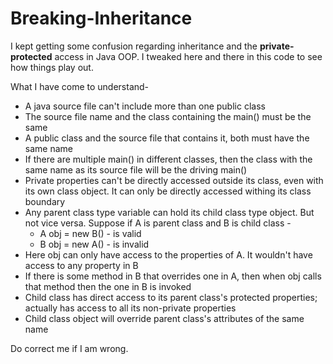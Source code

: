 # Breaking-Inheritance
I kept getting some confusion regarding inheritance and the <b>private-protected</b> access in Java OOP. I tweaked here and there in this code to see how things play out.<br>

What I have come to understand-
<ul>
  <li>A java source file can't include more than one public class</li>
  <li>The source file name and the class containing the main() must be the same</li>
  <li>A public class and the source file that contains it, both must have the same name</li>
  <li>If there are multiple main() in different classes, then the class with the same name as its source file will be the driving main()</li>
  <li>Private properties can't be directly accessed outside its class, even with its own class object. It can only be directly accessed withing its class boundary</li>
  <li>
    Any parent class type variable can hold its child class type object. But not vice versa. Suppose if A is parent class and B is child class -
    <ul>
      <li>A obj = new B() - is valid</li>
      <li>B obj = new A() - is invalid</li>
     </ul>
  </li>
  <li>Here obj can only have access to the properties of A. It wouldn't have access to any property in B</li>
  <li>If there is some method in B that overrides one in A, then when obj calls that method then the one in B is invoked</li>
  <li>Child class has direct access to its parent class's protected properties; actually has access to all its non-private properties</li>
  <li>Child class object will override parent class's attributes of the same name</li>
</ul>

Do correct me if I am wrong.
